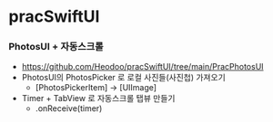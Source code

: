 # pracSwiftUI

### PhotosUI + 자동스크롤
+ https://github.com/Heodoo/pracSwiftUI/tree/main/PracPhotosUI
+ PhotosUI의 PhotosPicker 로 로컬 사진들(사진첩) 가져오기
  + [PhotosPickerItem] -> [UIImage]
+ Timer + TabView 로 자동스크롤 탭뷰 만들기
  + .onReceive(timer)
